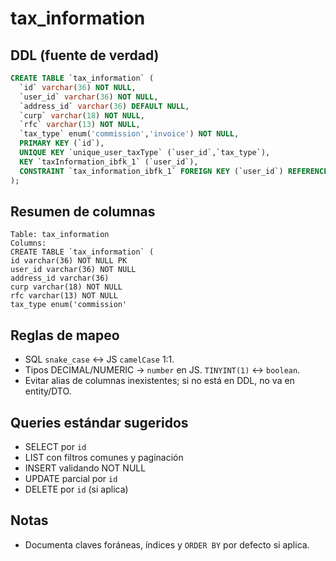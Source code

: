 # tax_information

## DDL (fuente de verdad)

```sql
CREATE TABLE `tax_information` (
  `id` varchar(36) NOT NULL,
  `user_id` varchar(36) NOT NULL,
  `address_id` varchar(36) DEFAULT NULL,
  `curp` varchar(18) NOT NULL,
  `rfc` varchar(13) NOT NULL,
  `tax_type` enum('commission','invoice') NOT NULL,
  PRIMARY KEY (`id`),
  UNIQUE KEY `unique_user_taxType` (`user_id`,`tax_type`),
  KEY `taxInformation_ibfk_1` (`user_id`),
  CONSTRAINT `tax_information_ibfk_1` FOREIGN KEY (`user_id`) REFERENCES `users` (`id`)
);
```

## Resumen de columnas

```
Table: tax_information
Columns:
CREATE TABLE `tax_information` (
id varchar(36) NOT NULL PK
user_id varchar(36) NOT NULL
address_id varchar(36)
curp varchar(18) NOT NULL
rfc varchar(13) NOT NULL
tax_type enum('commission'
```

## Reglas de mapeo

- SQL `snake_case` ↔ JS `camelCase` 1:1.
- Tipos DECIMAL/NUMERIC → `number` en JS. `TINYINT(1)` ↔ `boolean`.
- Evitar alias de columnas inexistentes; si no está en DDL, no va en entity/DTO.

## Queries estándar sugeridos

- SELECT por `id`
- LIST con filtros comunes y paginación
- INSERT validando NOT NULL
- UPDATE parcial por `id`
- DELETE por `id` (si aplica)

## Notas

- Documenta claves foráneas, índices y `ORDER BY` por defecto si aplica.
